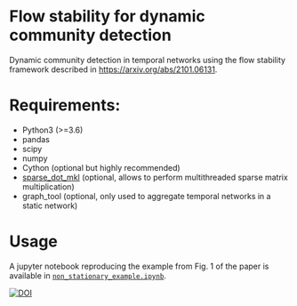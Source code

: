 # Flow stability for dynamic community detection
Dynamic community detection in temporal networks using the flow stability framework described in  https://arxiv.org/abs/2101.06131. 

# Requirements:
- Python3 (>=3.6)
- pandas
- scipy
- numpy
- Cython (optional but highly recommended)
- [sparse_dot_mkl](https://github.com/flatironinstitute/sparse_dot) (optional, allows to perform multithreaded sparse matrix multiplication)
- graph_tool (optional, only used to aggregate temporal networks in a static network)

# Usage

A jupyter notebook reproducing the example from Fig. 1 of the paper is available in [`non_stationary_example.ipynb`](https://github.com/alexbovet/flow_stability/blob/main/non_stationary_example.ipynb).




[![DOI](https://zenodo.org/badge/330739659.svg)](https://zenodo.org/badge/latestdoi/330739659)


